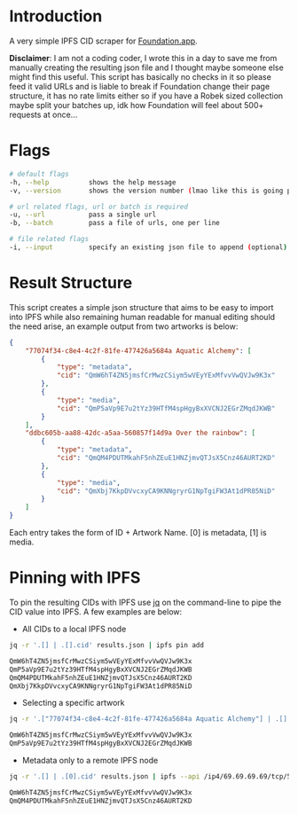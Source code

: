 # Introduction
A very simple IPFS CID scraper for [Foundation.app](https://foundation.app/).

**Disclaimer**: I am not a coding coder, I wrote this in a day to save me from manually creating the resulting json file and I thought maybe someone else might find this useful. This script has basically no checks in it so please feed it valid URLs and is liable to break if Foundation change their page structure, it has no rate limits either so if you have a Robek sized collection maybe split your batches up, idk how Foundation will feel about 500+ requests at once...

# Flags
```bash
# default flags
-h, --help          shows the help message
-v, --version       shows the version number (lmao like this is going past 1...)

# url related flags, url or batch is required
-u, --url           pass a single url
-b, --batch         pass a file of urls, one per line

# file related flags
-i, --input         specify an existing json file to append (optional)
```

# Result Structure
This script creates a simple json structure that aims to be easy to import into IPFS while also remaining human readable for manual editing should the need arise, an example output from two artworks is below:

```json
{
    "77074f34-c8e4-4c2f-81fe-477426a5684a Aquatic Alchemy": [
        {
            "type": "metadata",
            "cid": "QmW6hT4ZN5jmsfCrMwzCSiym5wVEyYExMfvvVwQVJw9K3x"
        },
        {
            "type": "media",
            "cid": "QmP5aVp9E7u2tYz39HTfM4spHgyBxXVCNJ2EGrZMqdJKWB"
        }
    ],
    "ddbc605b-aa88-42dc-a5aa-560857f14d9a Over the rainbow": [
        {
            "type": "metadata",
            "cid": "QmQM4PDUTMkahF5nhZEuE1HNZjmvQTJsX5Cnz46AURT2KD"
        },
        {
            "type": "media",
            "cid": "QmXbj7KkpDVvcxyCA9KNNgryrG1NpTgiFW3At1dPR85NiD"
        }
    ]
}
```

Each entry takes the form of ID + Artwork Name. [0] is metadata, [1] is media.

# Pinning with IPFS
To pin the resulting CIDs with IPFS use [jq](https://github.com/stedolan/jq) on the command-line to pipe the CID value into IPFS. A few examples are below:

* All CIDs to a local IPFS node
```bash
jq -r '.[] | .[].cid' results.json | ipfs pin add
```
```bash
QmW6hT4ZN5jmsfCrMwzCSiym5wVEyYExMfvvVwQVJw9K3x
QmP5aVp9E7u2tYz39HTfM4spHgyBxXVCNJ2EGrZMqdJKWB
QmQM4PDUTMkahF5nhZEuE1HNZjmvQTJsX5Cnz46AURT2KD
QmXbj7KkpDVvcxyCA9KNNgryrG1NpTgiFW3At1dPR85NiD
```
* Selecting a specific artwork

```bash
jq -r '.["77074f34-c8e4-4c2f-81fe-477426a5684a Aquatic Alchemy"] | .[].cid' results.json
```
```bash
QmW6hT4ZN5jmsfCrMwzCSiym5wVEyYExMfvvVwQVJw9K3x
QmP5aVp9E7u2tYz39HTfM4spHgyBxXVCNJ2EGrZMqdJKWB
```
* Metadata only to a remote IPFS node

```bash
jq -r '.[] | .[0].cid' results.json | ipfs --api /ip4/69.69.69.69/tcp/5001 pin add
```
```bash
QmW6hT4ZN5jmsfCrMwzCSiym5wVEyYExMfvvVwQVJw9K3x
QmQM4PDUTMkahF5nhZEuE1HNZjmvQTJsX5Cnz46AURT2KD
```

